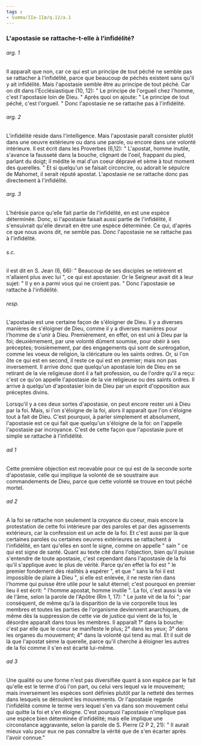 ```yaml
---
tags : 
- Summa/IIa-IIæ/q.12/a.1
---
```


### L'apostasie se rattache-t-elle à l'infidélité?

###### arg. 1
Il apparaît que non, car ce qui est un principe de tout péché ne semble pas se rattacher à l'infidélité, parce que beaucoup de péchés existent sans qu'il y ait infidélité. Mais l'apostasie semble être au principe de tout péché. Car on dit dans l'Ecclésiastique (10, 12): " Le principe de l'orgueil chez l'homme, c'est l'apostasie loin de Dieu. " Après quoi on ajoute: " Le principe de tout péché, c'est l'orgueil. " Donc l'apostasie ne se rattache pas à l'infidélité. 

###### arg. 2
L'infidélité réside dans l'intelligence. Mais l'apostasie paraît consister plutôt dans une oeuvre extérieure ou dans une parole, ou encore dans une volonté intérieure. Il est écrit dans les Proverbes (6,12): " L'apostat, homme inutile, s'avance la fausseté dans la bouche, clignant de l'oeil, frappant du pied, parlant du doigt; il médite le mal d'un coeur dépravé et sème à tout moment des querelles. " Et si quelqu'un se faisait circoncire, ou adorait le sépulcre de Mahomet, il serait réputé apostat. L'apostasie ne se rattache donc pas directement à l'infidélité. 

###### arg. 3
L'hérésie parce qu'elle fait partie de l'infidélité, en est une espèce déterminée. Donc, si l'apostasie faisait aussi partie de l'infidélité, il s'ensuivrait qu'elle devrait en être une espèce déterminée. Ce qui, d'après ce que nous avons dit, ne semble pas. Donc l'apostasie ne se rattache pas à l'infidélité. 

###### s.c.
il est dit en S. Jean (6, 66): " Beaucoup de ses disciples se retirèrent et n'allaient plus avec lui ", ce qui est apostasier. Or le Seigneur avait dit à leur sujet: " Il y en a parmi vous qui ne croient pas. " Donc l'apostasie se rattache à l'infidélité. 

###### resp.
L'apostasie est une certaine façon de s'éloigner de Dieu. Il y a diverses manières de s'éloigner de Dieu, comme il y a diverses manières pour l'homme de s'unir à Dieu. Premièrement, en effet, on est uni à Dieu par la foi; deuxièmement, par une volonté dûment soumise, pour obéir à ses préceptes; troisièmement, par des engagements qui sont de surérogation, comme les voeux de religion, la cléricature ou les saints ordres. Or, si l'on ôte ce qui est en second, il reste ce qui est en premier; mais non pas inversement. Il arrive donc que quelqu'un apostasie loin de Dieu en se retirant de la vie religieuse dont il a fait profession, ou de l'ordre qu'il a reçu: c'est ce qu'on appelle l'apostasie de la vie religieuse ou des saints ordres. Il arrive à quelqu'un d'apostasier loin de Dieu par un esprit d'opposition aux préceptes divins. 

Lorsqu'il y a ces deux sortes d'apostasie, on peut encore rester uni à Dieu par la foi. Mais, si l'on s'éloigne de la foi, alors il apparaît que l'on s'éloigne tout à fait de Dieu. C'est pourquoi, à parler simplement et absolument, l'apostasie est ce qui fait que quelqu'un s'éloigne de la foi: on l'appelle l'apostasie par incroyance. C'est de cette façon que l'apostasie pure et simple se rattache à l'infidélité. 

###### ad 1
Cette première objection est recevable pour ce qui est de la seconde sorte d'apostasie, celle qui implique la volonté de se soustraire aux commandements de Dieu, parce que cette volonté se trouve en tout péché mortel. 

###### ad 2
A la foi se rattache non seulement la croyance du coeur, mais encore la protestation de cette foi intérieure par des paroles et par des agissements extérieurs, car la confession est un acte de la foi. Et c'est aussi par là que certaines paroles ou certaines oeuvres extérieures se rattachent à l'infidélité, en tant qu'elles en sont le signe, comme on appelle " sain " ce qui est signe de santé. Quant au texte cité dans l'objection, bien qu'il puisse s'entendre de toute apostasie, c'est cependant dans l'apostasie de la foi qu'il s'applique avec le plus de vérité. Parce qu'en effet la foi est " le premier fondement des réalités à espérer ", et que " sans la foi il est impossible de plaire à Dieu ", si elle est enlevée, il ne reste rien dans l'homme qui puisse être utile pour le salut éternel; c'est pourquoi en premier lieu il est écrit: " l'homme apostat, homme inutile ". La foi, c'est aussi la vie de l'âme, selon la parole de l'Apôtre (Rm 1, 17): " Le juste vit de la foi "; par conséquent, de même qu'à la disparition de la vie corporelle tous les membres et toutes les parties de l'organisme deviennent anarchiques, de même dès la suppression de cette vie de justice qui vient de la foi, le désordre apparaît dans tous les membres. Il apparaît 1° dans la bouche: c'est par elle que le coeur se manifeste le plus; 2° dans les yeux; 3° dans les organes du mouvement; 4° dans la volonté qui tend au mal. Et il suit de là que l'apostat sème la querelle, parce qu'il cherche à éloigner les autres de la foi comme il s'en est écarté lui-même. 

###### ad 3
Une qualité ou une forme n'est pas diversifiée quant à son espèce par le fait qu'elle est le terme d'où l'on part, ou celui vers lequel va le mouvement; mais inversement les espèces sont définies plutôt par la netteté des termes dans lesquels se déroulent les mouvements. Or l'apostasie regarde l'infidélité comme le terme vers lequel s'en va dans son mouvement celui qui quitte la foi et s'en éloigne. C'est pourquoi l'apostasie n'implique pas une espèce bien déterminée d'infidélité; mais elle implique une circonstance aggravante, selon la parole de S. Pierre (2 P 2, 21): " Il aurait mieux valu pour eux ne pas connaître la vérité que de s'en écarter après l'avoir connue." 

